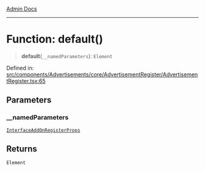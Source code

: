 [Admin Docs](/)

***

# Function: default()

> **default**(`__namedParameters`): `Element`

Defined in: [src/components/Advertisements/core/AdvertisementRegister/AdvertisementRegister.tsx:65](https://github.com/PalisadoesFoundation/talawa-admin/blob/main/src/components/Advertisements/core/AdvertisementRegister/AdvertisementRegister.tsx#L65)

## Parameters

### \_\_namedParameters

[`InterfaceAddOnRegisterProps`](types\Advertisement\interface\README\interfaces\InterfaceAddOnRegisterProps.md)

## Returns

`Element`
